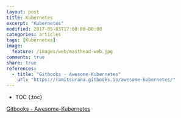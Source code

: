 ```yaml
---
layout: post
title: Kubernetes
excerpt: "Kubernetes"
modified: 2017-05-03T17:00:00-00:00
categories: articles
tags: [Kubernetes]
image:
  feature: /images/web/masthead-web.jpg
comments: true
share: true
references:
  - title: "Gitbooks - Awesome-Kubernetes"
    url: "https://ramitsurana.gitbooks.io/awesome-kubernetes/"
---
```


* TOC
{:toc}

[Gitbooks - Awesome-Kubernetes](https://ramitsurana.gitbooks.io/awesome-kubernetes/)
